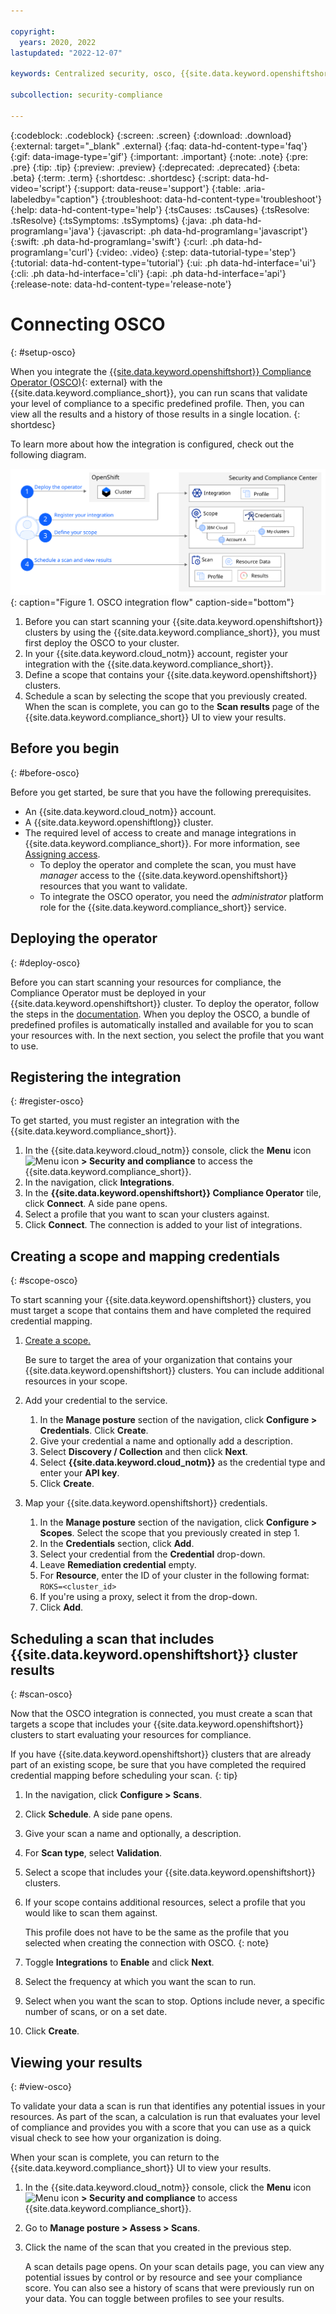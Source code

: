 ```yaml
---

copyright:
  years: 2020, 2022
lastupdated: "2022-12-07"

keywords: Centralized security, osco, {{site.data.keyword.openshiftshort}} Compliance Operator, compliance monitoring, compliance, 

subcollection: security-compliance

---
```


{:codeblock: .codeblock}
{:screen: .screen}
{:download: .download}
{:external: target="_blank" .external}
{:faq: data-hd-content-type='faq'}
{:gif: data-image-type='gif'}
{:important: .important}
{:note: .note}
{:pre: .pre}
{:tip: .tip}
{:preview: .preview}
{:deprecated: .deprecated}
{:beta: .beta}
{:term: .term}
{:shortdesc: .shortdesc}
{:script: data-hd-video='script'}
{:support: data-reuse='support'}
{:table: .aria-labeledby="caption"}
{:troubleshoot: data-hd-content-type='troubleshoot'}
{:help: data-hd-content-type='help'}
{:tsCauses: .tsCauses}
{:tsResolve: .tsResolve}
{:tsSymptoms: .tsSymptoms}
{:java: .ph data-hd-programlang='java'}
{:javascript: .ph data-hd-programlang='javascript'}
{:swift: .ph data-hd-programlang='swift'}
{:curl: .ph data-hd-programlang='curl'}
{:video: .video}
{:step: data-tutorial-type='step'}
{:tutorial: data-hd-content-type='tutorial'}
{:ui: .ph data-hd-interface='ui'}
{:cli: .ph data-hd-interface='cli'}
{:api: .ph data-hd-interface='api'}
{:release-note: data-hd-content-type='release-note'}


# Connecting OSCO
{: #setup-osco}

When you integrate the [{{site.data.keyword.openshiftshort}} Compliance Operator (OSCO)](https://github.com/openshift/compliance-operator){: external} with the {{site.data.keyword.compliance_short}}, you can run scans that validate your level of compliance to a specific predefined profile. Then, you can view all the results and a history of those results in a single location.
{: shortdesc}



To learn more about how the integration is configured, check out the following diagram.


![The image shows the sequence of events that a user and the services follow as part of setting up the integration.](../images/osco.svg){: caption="Figure 1. OSCO integration flow" caption-side="bottom"}

1. Before you can start scanning your {{site.data.keyword.openshiftshort}} clusters by using the {{site.data.keyword.compliance_short}}, you must first deploy the OSCO to your cluster.
2. In your {{site.data.keyword.cloud_notm}} account, register your integration with the {{site.data.keyword.compliance_short}}.
3. Define a scope that contains your {{site.data.keyword.openshiftshort}} clusters.
4. Schedule a scan by selecting the scope that you previously created. When the scan is complete, you can go to the **Scan results** page of the {{site.data.keyword.compliance_short}} UI to view your results.


## Before you begin
{: #before-osco}

Before you get started, be sure that you have the following prerequisites.

* An {{site.data.keyword.cloud_notm}} account.
* A {{site.data.keyword.openshiftlong}} cluster.
* The required level of access to create and manage integrations in {{site.data.keyword.compliance_short}}. For more information, see [Assigning access](/docs/security-compliance?topic=security-compliance-access-management).
   * To deploy the operator and complete the scan, you must have *manager* access to the {{site.data.keyword.openshiftshort}} resources that you want to validate.
   * To integrate the OSCO operator, you need the *administrator* platform role for the {{site.data.keyword.compliance_short}} service.

## Deploying the operator
{: #deploy-osco}

Before you can start scanning your resources for compliance, the Compliance Operator must be deployed in your {{site.data.keyword.openshiftshort}} cluster. To deploy the operator, follow the steps in the [documentation](/docs/openshift?topic=openshift-compliance-operator). When you deploy the OSCO, a bundle of predefined profiles is automatically installed and available for you to scan your resources with. In the next section, you select the profile that you want to use.


## Registering the integration
{: #register-osco}

To get started, you must register an integration with the {{site.data.keyword.compliance_short}}. 

1. In the {{site.data.keyword.cloud_notm}} console, click the **Menu** icon ![Menu icon](../../icons/icon_hamburger.svg) **> Security and compliance** to access the {{site.data.keyword.compliance_short}}.
2. In the navigation, click **Integrations**.
3. In the **{{site.data.keyword.openshiftshort}} Compliance Operator** tile, click **Connect**. A side pane opens.
4. Select a profile that you want to scan your clusters against.
5. Click **Connect**. The connection is added to your list of integrations.


## Creating a scope and mapping credentials
{: #scope-osco}

To start scanning your {{site.data.keyword.openshiftshort}} clusters, you must target a scope that contains them and have completed the required credential mapping.

1. [Create a scope.](/docs/security-compliance?topic=security-compliance-scopes#create-scope)

   Be sure to target the area of your organization that contains your {{site.data.keyword.openshiftshort}} clusters. You can include additional resources in your scope.

2. Add your credential to the service.

   1. In the **Manage posture** section of the navigation, click **Configure > Credentials**. Click **Create**.
   2. Give your credential a name and optionally add a description.
   3. Select **Discovery / Collection** and then click **Next**.
   4. Select **{{site.data.keyword.cloud_notm}}** as the credential type and enter your **API key**.
   5. Click **Create**.

3. Map your {{site.data.keyword.openshiftshort}} credentials.

   1. In the **Manage posture** section of the navigation, click **Configure > Scopes**. Select the scope that you previously created in step 1.
   2. In the **Credentials** section, click **Add**.
   3. Select your credential from the **Credential** drop-down.
   4. Leave **Remediation credential** empty.
   5. For **Resource**, enter the ID of your cluster in the following format: `ROKS=<cluster_id>`
   6. If you're using a proxy, select it from the drop-down.
   7. Click **Add**.



## Scheduling a scan that includes {{site.data.keyword.openshiftshort}} cluster results
{: #scan-osco}

Now that the OSCO integration is connected, you must create a scan that targets a scope that includes your {{site.data.keyword.openshiftshort}} clusters to start evaluating your resources for compliance.

If you have {{site.data.keyword.openshiftshort}} clusters that are already part of an existing scope, be sure that you have completed the required credential mapping before scheduling your scan.
{: tip}

1. In the navigation, click **Configure > Scans**. 
2. Click **Schedule**. A side pane opens.
3. Give your scan a name and optionally, a description.
4. For **Scan type**, select **Validation**.
5. Select a scope that includes your {{site.data.keyword.openshiftshort}} clusters.
6. If your scope contains additional resources, select a profile that you would like to scan them against. 

   This profile does not have to be the same as the profile that you selected when creating the connection with OSCO.
   {: note} 

7. Toggle **Integrations** to **Enable** and click **Next**.
8. Select the frequency at which you want the scan to run.
9. Select when you want the scan to stop. Options include never, a specific number of scans, or on a set date.
10. Click **Create**.



## Viewing your results
{: #view-osco}

To validate your data a scan is run that identifies any potential issues in your resources. As part of the scan, a calculation is run that evaluates your level of compliance and provides you with a score that you can use as a quick visual check to see how your organization is doing.

When your scan is complete, you can return to the {{site.data.keyword.compliance_short}} UI to view your results.

1. In the {{site.data.keyword.cloud_notm}} console, click the **Menu** icon ![Menu icon](../../icons/icon_hamburger.svg) **> Security and compliance** to access {{site.data.keyword.compliance_short}}.
2. Go to **Manage posture > Assess > Scans**.
3. Click the name of the scan that you created in the previous step.

   A scan details page opens. On your scan details page, you can view any potential issues by control or by resource and see your compliance score. You can also see a history of scans that were previously run on your data. You can toggle between profiles to see your results.

